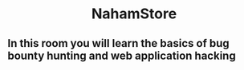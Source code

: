 <h1 align=center>NahamStore</h1>

## In this room you will learn the basics of bug bounty hunting and web application hacking
